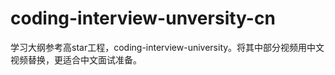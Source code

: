 # coding-interview-unversity-cn
学习大纲参考高star工程，coding-interview-university。将其中部分视频用中文视频替换，更适合中文面试准备。
